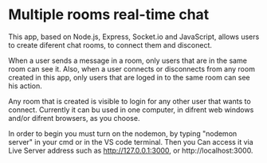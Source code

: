 # Multiple rooms real-time chat

This app, based on Node.js, Express, Socket.io and JavaScript, allows users to create diferent chat rooms, to connect them and disconect.

When a user sends a message in a room, only users that are in the same room can see it. Also, when a user connects or disconnects from any room created in this app, only users that are loged in to the same room can see his action.

Any room that is created is visible to login for any other user that wants to connect. Currently it can bu used in one computer, in difrent web windows and/or difrent browsers, as you choose.

In order to begin you must turn on the nodemon, by typing "nodemon server" in your cmd or in the VS code terminal. Then you Can access it via Live Server address such as http://127.0.0.1:3000, or http://localhost:3000.